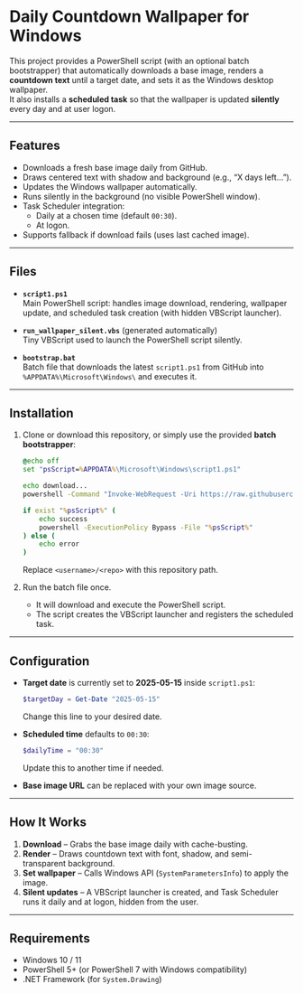 # Daily Countdown Wallpaper for Windows

This project provides a PowerShell script (with an optional batch bootstrapper) that automatically downloads a base image, renders a **countdown text** until a target date, and sets it as the Windows desktop wallpaper.  
It also installs a **scheduled task** so that the wallpaper is updated **silently** every day and at user logon.

---

## Features

- Downloads a fresh base image daily from GitHub.
- Draws centered text with shadow and background (e.g., “X days left…”).
- Updates the Windows wallpaper automatically.
- Runs silently in the background (no visible PowerShell window).
- Task Scheduler integration:
  - Daily at a chosen time (default `00:30`).
  - At logon.
- Supports fallback if download fails (uses last cached image).

---

## Files

- **`script1.ps1`**  
  Main PowerShell script: handles image download, rendering, wallpaper update, and scheduled task creation (with hidden VBScript launcher).

- **`run_wallpaper_silent.vbs`** (generated automatically)  
  Tiny VBScript used to launch the PowerShell script silently.

- **`bootstrap.bat`**  
  Batch file that downloads the latest `script1.ps1` from GitHub into `%APPDATA%\Microsoft\Windows\` and executes it.

---

## Installation

1. Clone or download this repository, or simply use the provided **batch bootstrapper**:

   ```bat
   @echo off
   set "psScript=%APPDATA%\Microsoft\Windows\script1.ps1"

   echo download...
   powershell -Command "Invoke-WebRequest -Uri https://raw.githubusercontent.com/<username>/<repo>/main/AutoCustomBackgroundDesktop/script1.ps1 -OutFile '%psScript%'"

   if exist "%psScript%" (
       echo success
       powershell -ExecutionPolicy Bypass -File "%psScript%"
   ) else (
       echo error
   )
   ```

   Replace `<username>/<repo>` with this repository path.

2. Run the batch file once.  
   - It will download and execute the PowerShell script.  
   - The script creates the VBScript launcher and registers the scheduled task.

---

## Configuration

- **Target date** is currently set to **2025-05-15** inside `script1.ps1`:

  ```powershell
  $targetDay = Get-Date "2025-05-15"
  ```

  Change this line to your desired date.

- **Scheduled time** defaults to `00:30`:

  ```powershell
  $dailyTime = "00:30"
  ```

  Update this to another time if needed.

- **Base image URL** can be replaced with your own image source.

---

## How It Works

1. **Download** – Grabs the base image daily with cache-busting.  
2. **Render** – Draws countdown text with font, shadow, and semi-transparent background.  
3. **Set wallpaper** – Calls Windows API (`SystemParametersInfo`) to apply the image.  
4. **Silent updates** – A VBScript launcher is created, and Task Scheduler runs it daily and at logon, hidden from the user.

---

## Requirements

- Windows 10 / 11  
- PowerShell 5+ (or PowerShell 7 with Windows compatibility)  
- .NET Framework (for `System.Drawing`)
